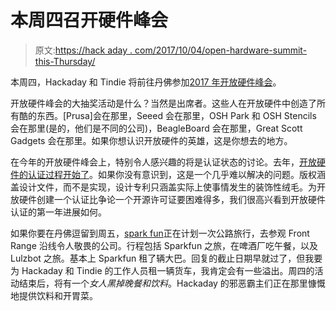 # 本周四召开硬件峰会

> 原文:[https://hack aday . com/2017/10/04/open-hardware-summit-this-Thursday/](https://hackaday.com/2017/10/04/open-hardware-summit-this-thursday/)

本周四，Hackaday 和 Tindie 将前往丹佛参加[2017 年开放硬件峰会](https://2017.oshwa.org/)。

开放硬件峰会的大抽奖活动是什么？当然是出席者。这些人在开放硬件中创造了所有酷的东西。[Prusa]会在那里，Seeed 会在那里，OSH Park 和 OSH Stencils 会在那里(是的，他们是不同的公司)，BeagleBoard 会在那里，Great Scott Gadgets 会在那里。如果你想认识开放硬件的英雄，这是你想去的地方。

在今年的开放硬件峰会上，特别令人感兴趣的将是认证状态的讨论。去年，[开放硬件的认证过程开始了](https://hackaday.com/2016/10/07/certification-for-open-source-hardware-anounced/)。如果你没有意识到，这是一个几乎难以解决的问题。版权涵盖设计文件，而不是实现，设计专利只涵盖实际上使事情发生的装饰性绒毛。为开放硬件创建一个认证比争论一个开源许可证要困难得多，我们很高兴看到开放硬件认证的第一年进展如何。

如果你要在丹佛逗留到周五，[spark fun](https://www.sparkfun.com/pages/oshwa_tour)正在计划一次公路旅行，去参观 Front Range 沿线令人敬畏的公司。行程包括 Sparkfun 之旅，在啤酒厂吃午餐，以及 Lulzbot 之旅。基本上 Sparkfun 租了辆大巴。回复的截止日期早就过了，但我要为 Hackaday 和 Tindie 的工作人员租一辆货车，我肯定会有一些溢出。周四的活动结束后，将有一个*女人黑掉晚餐和饮料*。Hackaday 的邪恶霸主们正在那里慷慨地提供饮料和开胃菜。